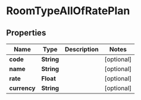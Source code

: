 

# RoomTypeAllOfRatePlan


## Properties

| Name | Type | Description | Notes |
|------------ | ------------- | ------------- | -------------|
|**code** | **String** |  |  [optional] |
|**name** | **String** |  |  [optional] |
|**rate** | **Float** |  |  [optional] |
|**currency** | **String** |  |  [optional] |



